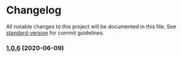 # Changelog

All notable changes to this project will be documented in this file. See [standard-version](https://github.com/conventional-changelog/standard-version) for commit guidelines.

### [1.0.6](https://github.com/mayrop/honk-action/compare/v1.0.5...v1.0.6) (2020-06-09)
